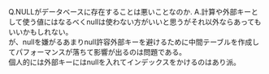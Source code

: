 Q.NULLがデータベースに存在することは悪いことなのか. 
A.計算や外部キーとして使う値にはなるべくnullは使わない方がいいと思うがそれ以外ならあってもいいかもしれない。  
が、nullを嫌がるあまりnull許容外部キーを避けるために中間テーブルを作成してパフォーマンスが落ちて影響が出るのは問題である。  
個人的には外部キーにはnullを入れてインデックスをかけるのはあり派。  
